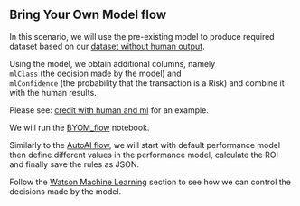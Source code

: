 <a id="byom"></a>
## Bring Your Own Model flow

In this scenario, we will use the pre-existing model to produce 
required dataset based on our [dataset without human output](../data/credit_no_human.csv).

Using the model, we obtain additional columns, namely<br>
`mlClass` (the decision made by the model) and<br>
`mlConfidence` (the probability that the transaction is a Risk) and combine it with the human results.

Please see: [credit with human and ml](../data/credit_human_ml.csv) for an example.

We will run the [BYOM_flow](../notebooks/BYOM_flow.ipynb) notebook.

Similarly to the [AutoAI flow](#performance), we will start with default performance model <br>
then define different values in the performance model, calculate the ROI and finally save the rules as JSON.

Follow the [Watson Machine Learning](WML.md#openscale) section to see how we can control the decisions made by the model.
